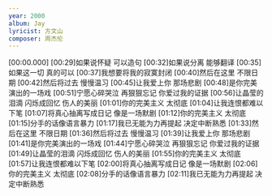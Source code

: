 ```yaml
---
year: 2000
album: Jay
lyricist: 方文山
composer: 周杰伦
---
```

[00:00.000]
[00:29]如果说怀疑 可以造句
[00:32]如果说分离 能够翻译
[00:35]如果这一切 真的可以
[00:37]我想要将我的寂寞封闭
[00:40]然后在这里 不限日期
[00:42]然后将过去 慢慢温习
[00:45]让我爱上你 那场悲剧
[00:48]是你完美演出的一场戏
[00:51]宁愿心碎哭泣 再狠狠忘记 你爱过我的证据
[00:56]让晶莹的泪滴 闪烁成回忆 伤人的美丽
[01:01]你的完美主义 太彻底
[01:04]让我连恨都难以下笔
[01:07]将真心抽离写成日记 像是一场默剧
[01:12]你的完美主义 太彻底
[01:15]分手的话像语言暴力
[01:17]我已无能为力再提起 决定中断熟悉
[01:33]然后在这里 不限日期
[01:36]然后将过去 慢慢温习
[01:39]让我爱上你 那场悲剧
[01:41]是你完美演出的一场戏
[01:44]宁愿心碎哭泣 再狠狠忘记 你爱过我的证据
[01:49]让晶莹的泪滴 闪烁成回忆 伤人的美丽
[01:55]你的完美主义 太彻底
[01:57]让我连恨都难以下笔
[02:00]将真心抽离写成日记 像是一场默剧
[02:06]你的完美主义 太彻底
[02:08]分手的话像语言暴力
[02:11]我已无能为力再提起 决定中断熟悉